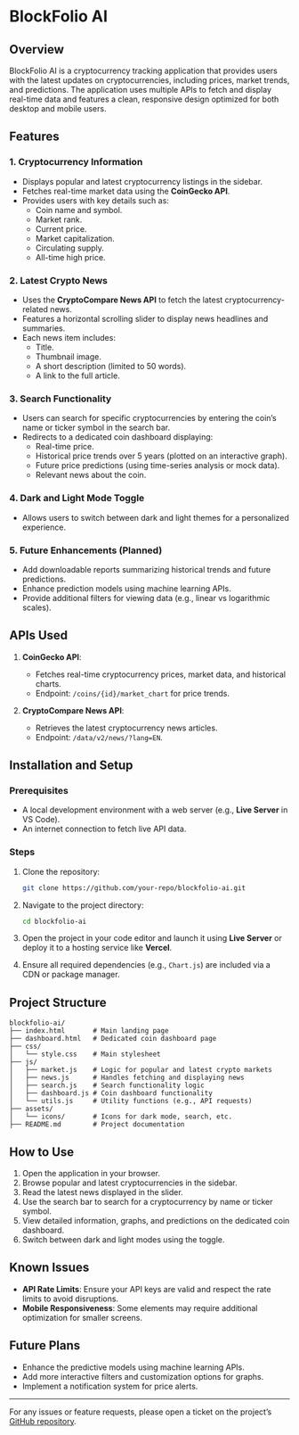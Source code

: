# BlockFolio AI

## Overview
BlockFolio AI is a cryptocurrency tracking application that provides users with the latest updates on cryptocurrencies, including prices, market trends, and predictions. The application uses multiple APIs to fetch and display real-time data and features a clean, responsive design optimized for both desktop and mobile users.

## Features

### 1. Cryptocurrency Information
- Displays popular and latest cryptocurrency listings in the sidebar.
- Fetches real-time market data using the **CoinGecko API**.
- Provides users with key details such as:
  - Coin name and symbol.
  - Market rank.
  - Current price.
  - Market capitalization.
  - Circulating supply.
  - All-time high price.

### 2. Latest Crypto News
- Uses the **CryptoCompare News API** to fetch the latest cryptocurrency-related news.
- Features a horizontal scrolling slider to display news headlines and summaries.
- Each news item includes:
  - Title.
  - Thumbnail image.
  - A short description (limited to 50 words).
  - A link to the full article.

### 3. Search Functionality
- Users can search for specific cryptocurrencies by entering the coin’s name or ticker symbol in the search bar.
- Redirects to a dedicated coin dashboard displaying:
  - Real-time price.
  - Historical price trends over 5 years (plotted on an interactive graph).
  - Future price predictions (using time-series analysis or mock data).
  - Relevant news about the coin.

### 4. Dark and Light Mode Toggle
- Allows users to switch between dark and light themes for a personalized experience.

### 5. Future Enhancements (Planned)
- Add downloadable reports summarizing historical trends and future predictions.
- Enhance prediction models using machine learning APIs.
- Provide additional filters for viewing data (e.g., linear vs logarithmic scales).

## APIs Used
1. **CoinGecko API**:
   - Fetches real-time cryptocurrency prices, market data, and historical charts.
   - Endpoint: `/coins/{id}/market_chart` for price trends.

2. **CryptoCompare News API**:
   - Retrieves the latest cryptocurrency news articles.
   - Endpoint: `/data/v2/news/?lang=EN`.

## Installation and Setup
### Prerequisites
- A local development environment with a web server (e.g., **Live Server** in VS Code).
- An internet connection to fetch live API data.

### Steps
1. Clone the repository:
   ```bash
   git clone https://github.com/your-repo/blockfolio-ai.git
   ```
2. Navigate to the project directory:
   ```bash
   cd blockfolio-ai
   ```
3. Open the project in your code editor and launch it using **Live Server** or deploy it to a hosting service like **Vercel**.

4. Ensure all required dependencies (e.g., `Chart.js`) are included via a CDN or package manager.

## Project Structure
```
blockfolio-ai/
├── index.html       # Main landing page
├── dashboard.html   # Dedicated coin dashboard page
├── css/
│   └── style.css    # Main stylesheet
├── js/
│   ├── market.js    # Logic for popular and latest crypto markets
│   ├── news.js      # Handles fetching and displaying news
│   ├── search.js    # Search functionality logic
│   ├── dashboard.js # Coin dashboard functionality
│   └── utils.js     # Utility functions (e.g., API requests)
├── assets/
│   └── icons/       # Icons for dark mode, search, etc.
├── README.md        # Project documentation
```

## How to Use
1. Open the application in your browser.
2. Browse popular and latest cryptocurrencies in the sidebar.
3. Read the latest news displayed in the slider.
4. Use the search bar to search for a cryptocurrency by name or ticker symbol.
5. View detailed information, graphs, and predictions on the dedicated coin dashboard.
6. Switch between dark and light modes using the toggle.

## Known Issues
- **API Rate Limits**: Ensure your API keys are valid and respect the rate limits to avoid disruptions.
- **Mobile Responsiveness**: Some elements may require additional optimization for smaller screens.

## Future Plans
- Enhance the predictive models using machine learning APIs.
- Add more interactive filters and customization options for graphs.
- Implement a notification system for price alerts.

---

For any issues or feature requests, please open a ticket on the project’s [GitHub repository](https://github.com/your-repo/blockfolio-ai/issues).

